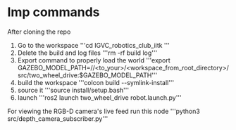 # Imp commands
After cloning the repo

1) Go to the workspace
'''cd IGVC_robotics_club_iitk '''
2) Delete the build and log files
'''rm -rf build log'''
3) Export command to properly load the world
'''export GAZEBO_MODEL_PATH=/<path>/<to_your>/<workspace_from_root_directory>/src/two_wheel_drive:$GAZEBO_MODEL_PATH'''
4) build the workspace
'''colcon build --symlink-install'''
5) source it
'''source install/setup.bash'''
6) launch
'''ros2 launch two_wheel_drive robot.launch.py'''

For viewing the RGB-D camera's live feed run this node
'''python3 src/depth_camera_subscriber.py'''
